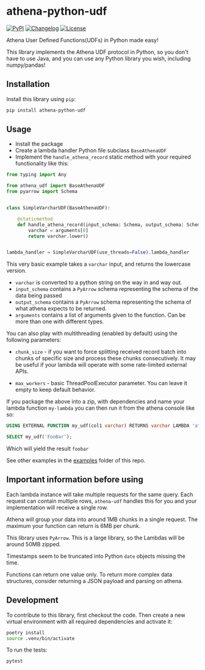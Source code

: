 # athena-python-udf

<!-- markdownlint-disable -->
[![PyPI](https://img.shields.io/pypi/v/athena-udf.svg)](https://pypi.org/project/athena-udf/)
[![Changelog](https://img.shields.io/github/v/release/dmarkey/python-athena-udf?include_prereleases&label=changelog)](https://github.com/dmarkey/python-athena-udf/releases)
[![License](https://img.shields.io/badge/license-Apache%202.0-blue.svg)](https://github.com/dmarkey/python-athena-udf/blob/main/LICENSE)
<!-- markdownlint-restore -->

Athena User Defined Functions(UDFs) in Python made easy!

This library implements the Athena UDF protocol in Python,
so you don't have to use Java, and you can use any Python library you wish, including numpy/pandas!

## Installation

Install this library using `pip`:

```bash
pip install athena-python-udf
```

## Usage

- Install the package
- Create a lambda handler Python file subclass `BaseAthenaUDF`
- Implement the `handle_athena_record` static method with your required functionality like this:

```python
from typing import Any

from athena_udf import BaseAthenaUDF
from pyarrow import Schema


class SimpleVarcharUDF(BaseAthenaUDF):

    @staticmethod
    def handle_athena_record(input_schema: Schema, output_schema: Schema, arguments: list[Any]):
        varchar = arguments[0]
        return varchar.lower()


lambda_handler = SimpleVarcharUDF(use_threads=False).lambda_handler
```

This very basic example takes a `varchar` input, and returns the lowercase version.

- `varchar` is converted to a python string on the way in and way out.
- `input_schema` contains a `PyArrow` schema representing the schema of the data being passed
- `output_schema` contains a `PyArrow` schema representing the schema of what athena expects to be returned.
- `arguments` contains a list of arguments given to the function. Can be more than one with different types.

You can also play with multithreading (enabled by default) using the following parameters:

- `chunk_size` - if you want to force splitting received record batch into chunks of specific size
  and process these chunks consecutively.
  It may be useful if your lambda will operate with some rate-limited external APIs.

- `max_workers` - basic ThreadPoolExecutor parameter. You can leave it empty to keep default behavior.

If you package the above into a zip, with dependencies and name your lambda function `my-lambda`
you can then run it from the athena console like so:

```sql
USING EXTERNAL FUNCTION my_udf(col1 varchar) RETURNS varchar LAMBDA 'athena-test'

SELECT my_udf('FooBar');
```

Which will yield the result `foobar`

See other examples in the [examples](examples) folder of this repo.

## Important information before using

Each lambda instance will take multiple requests for the same query.
Each request can contain multiple rows, `athena-udf`
handles this for you and your implementation will receive a single row.

Athena will group your data into around 1MB chunks in a single request.
The maximum your function can return is 6MB per chunk.

This library uses `PyArrow`. This is a large library, so the Lambdas will be around 50MB zipped.

Timestamps seem to be truncated into Python `date` objects missing the time.

Functions can return one value only.
To return more complex data structures, consider returning a JSON payload and parsing on athena.

## Development

To contribute to this library, first checkout the code.
Then create a new virtual environment with all required dependencies and activate it:

```bash
poetry install
source .venv/bin/activate
```

To run the tests:

```bash
pytest
```
